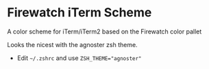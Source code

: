 # Firewatch iTerm Scheme    
A color scheme for iTerm/iTerm2 based on the Firewatch color pallet

Looks the nicest with the agnoster zsh theme.
 - Edit `~/.zshrc` and use `ZSH_THEME="agnoster"`

